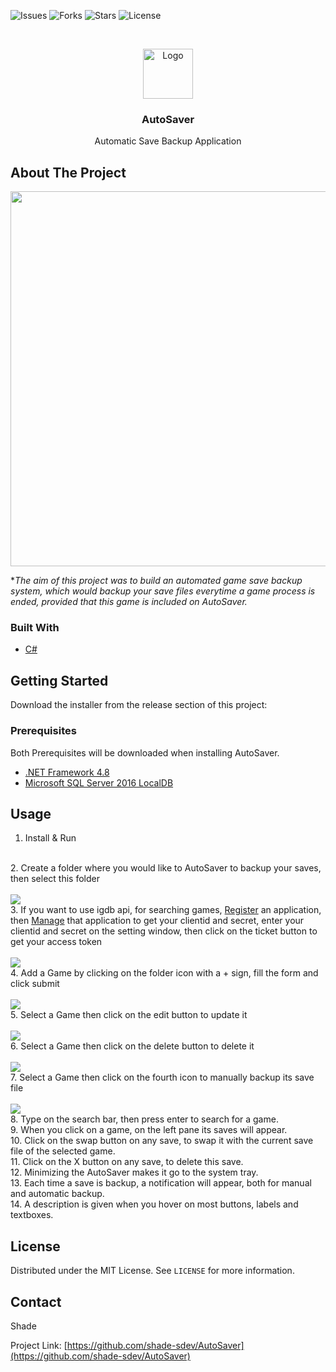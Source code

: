 <!--
*** Thanks for checking out the Best-README-Template. If you have a suggestion
*** that would make this better, please fork the repo and create a pull request
*** or simply open an issue with the tag "enhancement".
*** Thanks again! Now go create something AMAZING! :D
***
***
***
*** To avoid retyping too much info. Do a search and replace for the following:
*** github_username, repo_name, twitter_handle, email, project_title, project_description
-->



<!-- PROJECT SHIELDS -->
<!--
*** I'm using markdown "reference style" links for readability.
*** Reference links are enclosed in brackets [ ] instead of parentheses ( ).
*** See the bottom of this document for the declaration of the reference variables
*** for contributors-url, forks-url, etc. This is an optional, concise syntax you may use.
*** https://www.markdownguide.org/basic-syntax/#reference-style-links
-->
![Issues](https://img.shields.io/github/issues/shade-sdev/AutoSaver)
![Forks](https://img.shields.io/github/forks/shade-sdev/AutoSaver)
![Stars](https://img.shields.io/github/stars/shade-sdev/AutoSaver)
![License](https://img.shields.io/github/license/shade-sdev/AutoSaver)



<!-- PROJECT LOGO -->
<br />
<p align="center">
  <a href="https://github.com/shade-sdev/AutoSaver">
    <img src="https://i.imgur.com/Dfx3Omn.png" alt="Logo" width="80" height="80">
  </a>

  <h3 align="center">AutoSaver</h3>

  <p align="center">
    Automatic Save Backup Application
    <br />
 
  </p>
</p>



<!-- ABOUT THE PROJECT -->
## About The Project

<img src="https://i.imgur.com/c7QDEKo.png" width="1200px" height="600px">

**The aim of this project was to build an automated game save backup system, which would backup your save files everytime a game process is ended, provided that this game is included on AutoSaver.*


### Built With

* [C#](https://docs.microsoft.com/en-us/dotnet/csharp/)




<!-- GETTING STARTED -->
## Getting Started

Download the installer from the release section of this project: 

### Prerequisites

Both Prerequisites will be downloaded when installing AutoSaver.
* [.NET Framework 4.8](https://download.visualstudio.microsoft.com/download/pr/7afca223-55d2-470a-8edc-6a1739ae3252/abd170b4b0ec15ad0222a809b761a036/ndp48-x86-x64-allos-enu.exe)
* [Microsoft SQL Server 2016 LocalDB](https://download.microsoft.com/download/4/1/A/41AD6EDE-9794-44E3-B3D5-A1AF62CD7A6F/sql16_sp2_dlc/en-us/SqlLocalDB.msi)


<!-- USAGE EXAMPLES -->
## Usage

1. Install & Run
<br>
2. Create a folder where you would like to AutoSaver to backup your saves, then select this folder<br><br> <img src="https://i.imgur.com/jwTKfdm.png">
<br>
3. If you want to use igdb api, for searching games, <a href="https://dev.twitch.tv/console/apps/create" target="_blank">Register</a> an application, then <a href="https://dev.twitch.tv/console/apps" target="_blank">Manage</a> that application to get your clientid and secret, enter your clientid and secret on the setting window, then click on the ticket button to get your access token <br><br>  <img src="https://i.imgur.com/LfxlSiX.png">
<br>
4. Add a Game by clicking on the folder icon with a + sign, fill the form and click submit <br><br>  <img src="https://i.imgur.com/VWlRuRX.png">
<br>
5. Select a Game then click on the edit button to update it <br><br> <img src="https://i.imgur.com/T8tWwyU.png">
<br>
6. Select a Game then click on the delete button to delete it <br><br> <img src="https://i.imgur.com/mcxMKLc.png.png">
<br>
7. Select a Game then click on the fourth icon to manually backup its save file <br><br> <img src="https://i.imgur.com/WAlCwwv.png">
<br>
8. Type on the search bar, then press enter to search for a game.
<br>
9. When you click on a game, on the left pane its saves will appear.
<br>
10. Click on the swap button on any save, to swap it with the current save file of the selected game.
<br> 
11. Click on the X button on any save, to delete this save.
<br>
12. Minimizing the AutoSaver makes it go to the system tray.
<br>
13. Each time a save is backup, a notification will appear, both for manual and automatic backup.<br>
14. A description is given when you hover on most buttons, labels and textboxes.<br>





<!-- LICENSE -->
## License

Distributed under the MIT License. See `LICENSE` for more information.



<!-- CONTACT -->
## Contact

Shade 

Project Link: [https://github.com/shade-sdev/AutoSaver](https://github.com/shade-sdev/AutoSaver)










